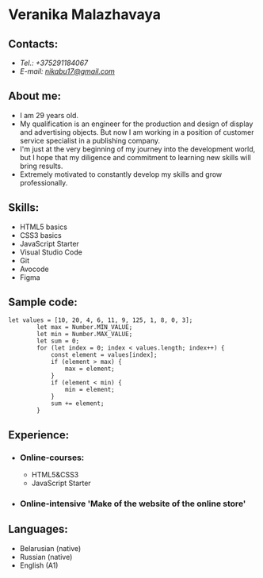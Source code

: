 # Veranika Malazhavaya
## Contacts:
* *Tel.: +375291184067*
* *E-mail: nikabu17@gmail.com*
## About me:
* I am 29 years old.
* My qualification is an engineer for the production and design of display and advertising objects. But now I am working in a position of customer service specialist in a publishing company.
* I'm just at the very beginning of my journey into the development world, but I hope that my diligence and commitment to learning new skills will bring results.
* Extremely motivated to constantly develop my skills and grow professionally.
## Skills:
* HTML5 basics
* CSS3 basics
* JavaScript Starter
* Visual Studio Code
* Git
* Avocode
* Figma
## Sample code:
```
let values = [10, 20, 4, 6, 11, 9, 125, 1, 8, 0, 3];
        let max = Number.MIN_VALUE;
        let min = Number.MAX_VALUE;
        let sum = 0;
        for (let index = 0; index < values.length; index++) {
            const element = values[index];
            if (element > max) {
                max = element;
            }
            if (element < min) {
                min = element;
            }
            sum += element;
        }
```
## Experience:
* ### Online-courses:
  * HTML5&CSS3
  * JavaScript Starter
* ### Online-intensive 'Make of the website of the online store'
## Languages:
* Belarusian (native)
* Russian (native)
* English (A1)

